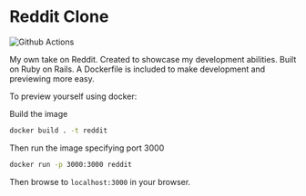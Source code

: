 # Reddit Clone

![Github Actions](https://github.com/nelsonfigueroa/reddit_clone/workflows/CI/badge.svg)

My own take on Reddit. Created to showcase my development abilities. Built on Ruby on Rails. A Dockerfile is included to make development and previewing more easy.

To preview yourself using docker:

Build the image

```sh
docker build . -t reddit
```

Then run the image specifying port 3000

```sh
docker run -p 3000:3000 reddit
```

Then browse to `localhost:3000` in your browser.
